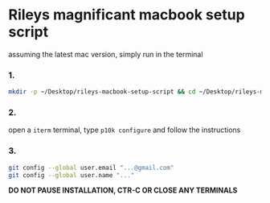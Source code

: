 # Rileys magnificant macbook setup script

assuming the latest mac version, simply run in the terminal

### 1.

```bash
mkdir -p ~/Desktop/rileys-macbook-setup-script && cd ~/Desktop/rileys-macbook-setup-script && git clone https://github.com/smiddy-001/macbook-setup/tree/main?tab=readme-ov-file ./ && bash ./macbook-setpup/setup.sh
```

### 2.

open a `iterm` terminal, type `p10k configure` and follow the instructions

### 3.

```bash
git config --global user.email "...@gmail.com"
git config --global user.name "..."
```

**DO NOT PAUSE INSTALLATION, CTR-C OR CLOSE ANY TERMINALS**
